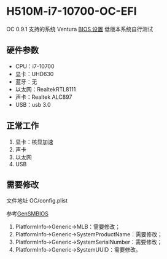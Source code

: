 # H510M-i7-10700-OC-EFI
OC 0.9.1
支持的系统 Ventura
[BIOS 设置](https://apple.sqlsec.com/3-%E5%87%86%E5%A4%87%E5%B7%A5%E4%BD%9C/3-1.html) 低版本系统自行测试

## 硬件参数

- CPU：i7-10700
- 显卡：UHD630
- 蓝牙：无
- 以太网：RealtekRTL8111
- 声卡：Realtek ALC897
- USB：usb 3.0

## 正常工作

1. 显卡：核显加速
2. 声卡
3. 以太网
4. USB

## 需要修改
文件地址 OC/config.plist

参考[GenSMBIOS](https://github.com/corpnewt/GenSMBIOS)

1. PlatformInfo->Generic->MLB：需要修改；
2. PlatformInfo->Generic->SystemProductName：需要修改；
3. PlatformInfo->Generic->SystemSerialNumber：需要修改；
4. PlatformInfo->Generic->SystemUUID：需要修改。
